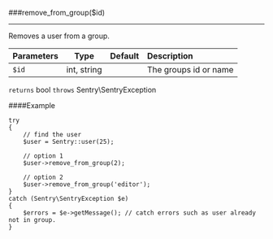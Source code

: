 <a id="remove-from-group" href="#"></a>
###remove_from_group($id)

----------

Removes a user from a group.

Parameters                   | Type            | Default       | Description
:--------------------------- | :-------------: | :------------ | :--------------
`$id`                        | int, string     |               | The groups id or name

`returns` bool `throws` Sentry\SentryException

####Example

	try
	{
	    // find the user
	    $user = Sentry::user(25);

	    // option 1
	    $user->remove_from_group(2);

	    // option 2
	    $user->remove_from_group('editor');
	}
	catch (Sentry\SentryException $e)
	{
	    $errors = $e->getMessage(); // catch errors such as user already not in group.
	}

